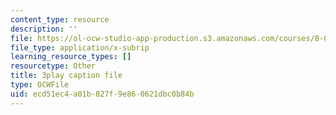 ```yaml
---
content_type: resource
description: ''
file: https://ol-ocw-studio-app-production.s3.amazonaws.com/courses/8-01sc-classical-mechanics-fall-2016/ecd51ec4a01b827f9e860621dbc0b84b_1BU28txGAFI.srt
file_type: application/x-subrip
learning_resource_types: []
resourcetype: Other
title: 3play caption file
type: OCWFile
uid: ecd51ec4-a01b-827f-9e86-0621dbc0b84b
---
```

